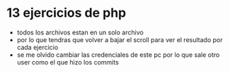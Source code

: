 # 13 ejercicios de php

- todos los archivos estan en un solo archivo
- por lo que tendras que volver a bajar el scroll para ver el resultado por cada ejercicio
- se me olvido cambiar las credenciales de este pc por lo que sale otro user como el que hizo los commits 